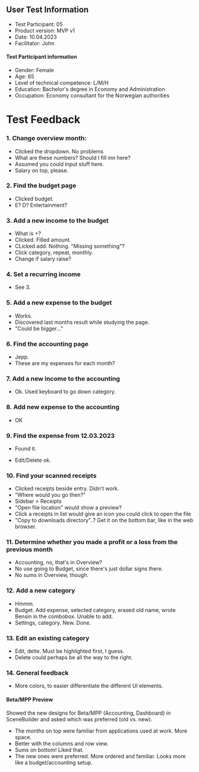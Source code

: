 ## User Test Information

- Test Participant: 05
- Product version: MVP v1
- Date: 10.04.2023
- Facilitator: John

#### Test Participant information
- Gender: Female
- Age: 65
- Level of technical competence: L/M/H
- Education: Bachelor's degree in Economy and Administration
- Occupation: Economy consultant for the Norwegian authorities


# Test Feedback

### 1. Change overview month:
- Clicked the dropdown. No problems
- What are these numbers? Should I fill inn here?
- Assumed you could input stuff here.
- Salary on top, please.

### 2. Find the budget page
- Clicked budget.
- E? D? Entertainment?


### 3. Add a new income to the budget
- What is +?
- Clicked. FIlled amount.
- CLicked add. Nothing.
"Missing something"?
- Click category, repeat, monthly.
- Change if salary raise?

### 4. Set a recurring income
- See 3.

### 5. Add a new expense to the budget
- Works.
- Discovered last months result while studying the page.
- "Could be bigger..."

### 6. Find the accounting page
- Jepp.
- These are my expenses for each month?

### 7. Add a new income to the accounting
- Ok. Used keyboard to go down category.

### 8. Add new expense to the accounting
- OK

### 9. Find the expense from 12.03.2023
- Found it.

- Edit/Delete ok.

### 10. Find your scanned receipts
- Clicked receipts beside entry. Didn't work.
- "Where would you go then?"
- Sidebar > Receipts
- "Open file location" would show a preview?
- Click a receipts in list would give an icon you could click to open the file
- "Copy to downloads directory"..? Get it on the bottom bar, like in the web browser.

### 11. Determine whether you made a profit or a loss from the previous month
- Accounting, no, that's in Overview?
- No use going to Budget, since there's just dollar signs there.
- No sums in Overview, though.

### 12. Add a new category
- Hmmm.
- Budget. Add expense, selected category, erased old name, wrote Bensin in the combobox. Unable to add.
- Settings, category. New. Done.


### 13. Edit an existing category
- Edit, delte. Must be highlighted first, I guess.
- Delete could perhaps be all the way to the right.

### 14. General feedback
- More colors, to easier differentiate the different UI elements.

#### Beta/MPP Preview

Showed the new designs for Beta/MPP (Accounting, Dashboard) in SceneBuilder and asked which was preferred (old vs. new).

- The months on top were familiar from applications used at work. More space.
- Better with the columns and row view.
- Sums on bottom! Liked that.
- The new ones were preferred. More ordered and familiar. Looks more like a budget/accounting setup.
